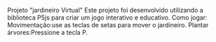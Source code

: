 Projeto "jardineiro Virtual"
Este projeto foi desenvolvido utilizando a biblioteca P5js para criar um jogo interativo e educativo.
Como jogar:
Movimentação:use as teclas de setas para mover o jardineiro.
Plantar árvores:Pressione a tecla P.
